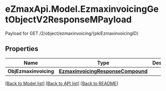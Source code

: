 # eZmaxApi.Model.EzmaxinvoicingGetObjectV2ResponseMPayload
Payload for GET /2/object/ezmaxinvoicing/{pkiEzmaxinvoicingID}

## Properties

Name | Type | Description | Notes
------------ | ------------- | ------------- | -------------
**ObjEzmaxinvoicing** | [**EzmaxinvoicingResponseCompound**](EzmaxinvoicingResponseCompound.md) |  | 

[[Back to Model list]](../README.md#documentation-for-models) [[Back to API list]](../README.md#documentation-for-api-endpoints) [[Back to README]](../README.md)


